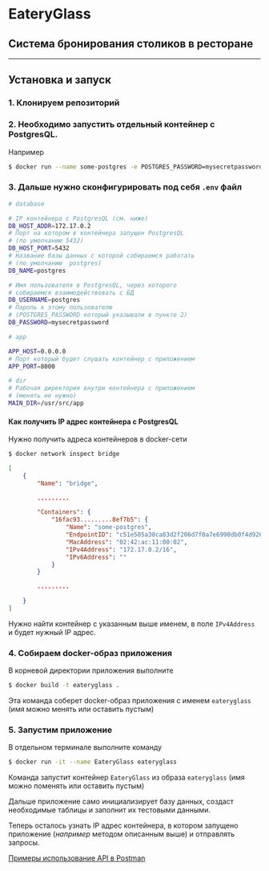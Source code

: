 # EateryGlass
## Система бронирования столиков в ресторане

---

## Установка и запуск

### 1. Клонируем репозиторий

### 2. Необходимо запустить отдельный контейнер с PostgresQL. 
Например

```bash
$ docker run --name some-postgres -e POSTGRES_PASSWORD=mysecretpassword -d postgres
```

### 3. Дальше нужно сконфигурировать под себя `.env` файл

```bash
# database

# IP контейнера с PostgresQL (см. ниже) 
DB_HOST_ADDR=172.17.0.2 
# Порт на котором в контейнера запущен PostgresQL 
# (по умолчанию 5432)
DB_HOST_PORT=5432
# Название базы данных с которой собираемся работать
# (по умолчанию  postgres)
DB_NAME=postgres

# Имя пользователя в PostgresQL, через которого
# собираемся взаимодействовать с БД
DB_USERNAME=postgres
# Пароль к этому пользователю
# (POSTGRES_PASSWORD который указывали в пункте 2)
DB_PASSWORD=mysecretpassword

# app

APP_HOST=0.0.0.0
# Порт который будет слушать контейнер с приложением
APP_PORT=8000

# dir
# Рабочая директория внутри контейнера с приложением
# (менять не нужно)
MAIN_DIR=/usr/src/app
```

#### __Как получить IP адрес контейнера с PostgresQL__

Нужно получить адреса контейнеров в docker-сети

```bash
$ docker network inspect bridge 
```
```json
[
    {
        "Name": "bridge",

        .........

        "Containers": {
            "16fac93.........8ef7b5": {
                "Name": "some-postgres",
                "EndpointID": "c51e505a38ca83d2f206d7f0a7e6990db0f4d926e3b81bf42b727c64c642ea1c",
                "MacAddress": "02:42:ac:11:00:02",
                "IPv4Address": "172.17.0.2/16",
                "IPv6Address": ""
            }
        }

        .........

    }
]
```

Нужно найти контейнер с указанным выше именем, в поле `IPv4Address` и будет нужный IP адрес.

### 4. Собираем docker-образ приложения

В корневой директории приложения выполните

```bash
$ docker build -t eateryglass .
```

Эта команда соберет docker-образ приложения с именем `eateryglass` (имя можно менять или оставить пустым) 

### 5. Запустим приложение

В отдельном терминале выполните команду

```bash
$ docker run -it --name EateryGlass eateryglass
```

Команда запустит контейнер `EateryGlass` из образа `eateryglass` (имя можно поменять или оставить пустым)


Дальше приложение само инициализирует базу данных, создаст необходимые таблицы и заполнит их тестовыми данными.

Теперь осталось узнать IP адрес контейнера, в котором запущено приложение (_например_ методом описанным выше) и отправлять запросы.

[Примеры использование API в Postman](https://documenter.getpostman.com/view/21404316/Uz5Nishh)

